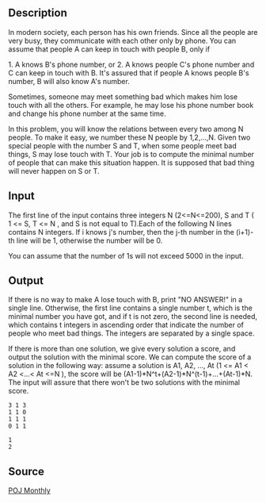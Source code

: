 <h2>Description</h2><p>In modern society, each person has his own friends. Since all the people are very busy, they communicate with each other only by phone. You can assume that people A can keep in touch with people B, only if 
</p>1.	A knows B's phone number, or
2.	A knows people C's phone number and C can keep in touch with B. 
It's assured that if people A knows people B's number, B will also know A's number. 

Sometimes, someone may meet something bad which makes him lose touch with all the others. For example, he may lose his phone number book and change his phone number at the same time.

In this problem, you will know the relations between every two among N people. To make it easy, we number these N people by 1,2,...,N. Given two special people with the number S and T, when some people meet bad things, S may lose touch with T. Your job is to compute the minimal number of people that can make this situation happen. It is supposed that bad thing will never happen on S or T.
<h2>Input</h2><p>The first line of the input contains three integers N (2&lt;=N&lt;=200), S and T ( 1 &lt;= S, T &lt;= N , and S is not equal to T).Each of the following N lines contains N integers. If i knows j's number, then the j-th number in the (i+1)-th line will be 1, otherwise the number will be 0.
</p>
You can assume that the number of 1s will not exceed 5000 in the input.
<h2>Output</h2><p>If there is no way to make A lose touch with B, print "NO ANSWER!" in a single line. Otherwise, the first line contains a single number t, which is the minimal number you have got, and if t is not zero, the second line is needed, which contains t integers in ascending order that indicate the number of people who meet bad things. The integers are separated by a single space.
</p>
If there is more than one solution, we give every solution a score, and output the solution with the minimal score. We can compute the score of a solution in the following way: assume a solution is A1, A2, ..., At (1 &lt;= A1 &lt; A2 &lt;...&lt; At &lt;=N ), the score will be (A1-1)*N^t+(A2-1)*N^(t-1)+...+(At-1)*N. The input will assure that there won't be two solutions with the minimal score.
<pre><code class="language-input1">3 1 3
1 1 0
1 1 1
0 1 1
</code></pre><pre><code class="language-output1">1
2
</code></pre><h2>Source</h2><a href="searchproblem?field=source&amp;key=POJ+Monthly">POJ Monthly</a>